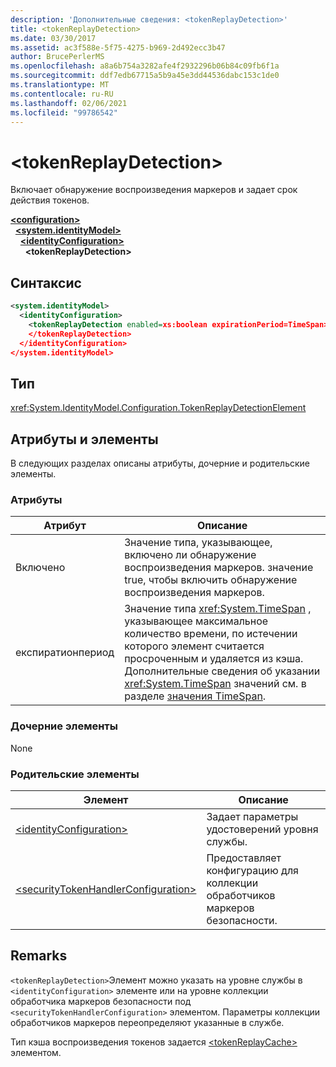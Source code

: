 ```yaml
---
description: 'Дополнительные сведения: <tokenReplayDetection>'
title: <tokenReplayDetection>
ms.date: 03/30/2017
ms.assetid: ac3f588e-5f75-4275-b969-2d492ecc3b47
author: BrucePerlerMS
ms.openlocfilehash: a8a6b754a3282afe4f2932296b06b84c09fb6f1a
ms.sourcegitcommit: ddf7edb67715a5b9a45e3dd44536dabc153c1de0
ms.translationtype: MT
ms.contentlocale: ru-RU
ms.lasthandoff: 02/06/2021
ms.locfileid: "99786542"
---
```

# \<tokenReplayDetection>

Включает обнаружение воспроизведения маркеров и задает срок действия токенов.  
  
[**\<configuration>**](../configuration-element.md)\
&nbsp;&nbsp;[**\<system.identityModel>**](system-identitymodel.md)\
&nbsp;&nbsp;&nbsp;&nbsp;[**\<identityConfiguration>**](identityconfiguration.md)\
&nbsp;&nbsp;&nbsp;&nbsp;&nbsp;&nbsp;**\<tokenReplayDetection>**  
  
## <a name="syntax"></a>Синтаксис  
  
```xml  
<system.identityModel>  
  <identityConfiguration>  
    <tokenReplayDetection enabled=xs:boolean expirationPeriod=TimeSpan>  
    </tokenReplayDetection>  
  </identityConfiguration>  
</system.identityModel>  
```  
  
## <a name="type"></a>Тип  

 <xref:System.IdentityModel.Configuration.TokenReplayDetectionElement>  
  
## <a name="attributes-and-elements"></a>Атрибуты и элементы  

 В следующих разделах описаны атрибуты, дочерние и родительские элементы.  
  
### <a name="attributes"></a>Атрибуты  
  
|Атрибут|Описание|  
|---------------|-----------------|  
|Включено|Значение типа, указывающее, включено ли обнаружение воспроизведения маркеров. значение true, чтобы включить обнаружение воспроизведения маркеров.|  
|експиратионпериод|Значение типа <xref:System.TimeSpan> , указывающее максимальное количество времени, по истечении которого элемент считается просроченным и удаляется из кэша.  Дополнительные сведения об указании <xref:System.TimeSpan> значений см. в разделе [значения TimeSpan](../windows-workflow-foundation/index.md).|  
  
### <a name="child-elements"></a>Дочерние элементы  

 None  
  
### <a name="parent-elements"></a>Родительские элементы  
  
|Элемент|Описание|  
|-------------|-----------------|  
|[\<identityConfiguration>](identityconfiguration.md)|Задает параметры удостоверений уровня службы.|  
|[\<securityTokenHandlerConfiguration>](securitytokenhandlerconfiguration.md)|Предоставляет конфигурацию для коллекции обработчиков маркеров безопасности.|  
  
## <a name="remarks"></a>Remarks  

 `<tokenReplayDetection>`Элемент можно указать на уровне службы в `<identityConfiguration>` элементе или на уровне коллекции обработчика маркеров безопасности под `<securityTokenHandlerConfiguration>` элементом. Параметры коллекции обработчиков маркеров переопределяют указанные в службе.  
  
 Тип кэша воспроизведения токенов задается [\<tokenReplayCache>](tokenreplaycache.md) элементом.
